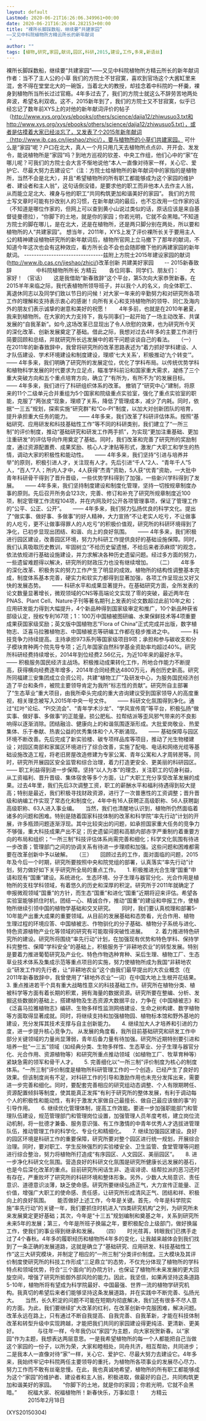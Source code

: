 ```yaml
---
layout: default
Lastmod: 2020-06-21T16:26:06.349961+00:00
date: 2020-06-21T16:26:04.282153+00:00
title: "裸所长脚踩数船，继续要“共建家园”
——又见中科院植物所方精云所长的新年献词
 "
author: ""
tags: [植物,研究,家园,献词,园区,科研,2015,建设,工作,多来,新语丝]
---
```


裸所长脚踩数船，继续要“共建家园”——又见中科院植物所方精云所长的新年献词 作者：当不了主人公的小草     我们的方院士不甘寂寞，喜欢到官场这个大酱缸里来混，舍不得在堂堂北大的一碗饭，当着北大的教授，却挂念着中科院的一杯羹，裸身到植物所当所长过过官瘾。4年多过去了，我们的方院士就这么不辞劳苦地两处奔波，希望名利双收。这不，2015新年到了，我们的方院士又不甘寂寞，似乎已经忘记了数年前XYS上的对他的新年献词评价的帖子（http://www.xys.org/xys/ebooks/others/science/dajia12/zhiwusuo3.txt和http://www.xys.org/xys/ebooks/others/science/dajia12/zhiwusuo5.txt），或者是估摸着大家已经淡忘了，又发表了个2015年新年献词（http://www.ib.cas.cn/jieshao/zhici/），要与植物所的小草们共建家园。     可什么是“家园”呢？户口在北大，真人一个月只用几天去植物所点点卯、开开会、发发令，能说植物所是“家园”吗？到地方巡视的钦差、中央工作组，他们心中的“家”在哪儿呢？可我们的方院士会大言不惭地说他“本人一直像对待家一样，关心它、爱护它、尽最大努力去建设它”（注：方院士给植物所的新年献词中的家指的是植物所，当然不会是北大），并且“希望植物所的所有职工都能够成为这个家园的维护者、建设者和主人翁”，这句话倒没错，是要求他的职工而非他本人去作主人翁，从而能立足北大、裸身与他的职工“共同构筑更加和谐美好的家园”。     我们的方院士写文章时可能有抄改别人的习惯，在新年献词的最后，也不忘改用一位作家的话（不知道是哪位作家的，但网上可以查到黄小山说过类似的话，原话应该是来自基督徒曼德拉），“你脚下的土地，就是你的家园；你若光明，它就不会黑暗。”不知道方院士的脚在哪儿，是在北大，还是在植物所，还是两只脚分别在两处，所以要和植物所的人“共建家园”。    想当年，2011年，XYS上发了评价裸所长关于要用主人公的精神建设植物研究所的新年献词后，植物所官网上立马撤下了那年的献词，不知道今年这次也会有这种效应，看方所长会不会也会随即撤下他的再建家园的新年献词。 --------------------------------兹附上方院士2015年建设家园的献词 (http://www.ib.cas.cn/jieshao/zhici/)改革创新 共建美好家园　　-- 2015新春致辞 　　 　　中科院植物所所长 方精云　　 各位同事、同学们、朋友们：　　大家好！ （官话）　　这是我借助“新春致辞”这个平台，第5次向大家恭贺新春。在2015羊年来临之际，我代表植物所领导班子，并以我个人的名义，向全体职工、离退休同志以及同学们致以节日的问候！对大家一年来的辛勤努力和对研究所各项工作的理解和支持表示衷心的感谢！向所有关心和支持植物所的领导、同仁及海内外的朋友们表示诚挚的谢意和美好的祝愿！　　4年多前，也就是在2010年暑夏，我来到植物所。在大家的大力支持下，我与同事们一起开始了一场主动改革、共谋发展的“自我革新”。如今,这场改革已显现出了令人欣慰的效果，也为研究所今天的深化改革、创新发展奠定了基础。借此之际，我想对过去4年多的主要工作进行简要回顾和总结，并就研究所长远发展中的若干问题谈谈自己的看法。　　（一）　　在2011年的新春致辞中，我曾将研究所的改革思路表述为“着力抓好学科建设、人才队伍建设、学术环境建设和制度建设，理顺‘七大关系’，积极推动‘九个转变’”。　　—— 4年多来，我们明确了研究所的发展定位，优化了学科布局。以传统优势学科和植物科学发展的时代要求为立足点，瞄准学科前沿和国家重大需求，凝练了三个重大突破方向和五个重点培育方向，确立了“有所为，有所不为”的发展目标。　　—— 4年多来，我们进行了科研组织体系的改革。 撤销了“研究中心”建制，将原来的11个二级单元合并重组为5个国家和院级重点实验室，强化了重点实验室的职能，克服了“两张皮”现象，理顺了关系，降低了管理成本，减少了内耗。同时，依据“一三五”规划，探索实施“研究群”和“Co-PI”制度，以加大对创新团队的培育，提升承担重大任务的能力。　　—— 4年多来，我们改革了科研评估体系。按照“基础研究、应用研发和科技基础性工作”等不同的科研类别，我们建立了“一所三制”的评价制度，推动“基础研究和研发工作两手抓”，为实现“更加注重基础、更加注重研发”的评估导向作用奠定了基础。同时，我们改革和完善了研究所的奖励制度，通过资源配置费、成果奖励、核心人才津贴等形式，激发广大职工和学生的热情，调动大家的积极性和能动性。　　—— 4年多来，我们坚持“引进与培养并举”的原则，积极引进人才，关注现有人才。先后引进“千人”2人、“青年千人”5人，“百人”7人；所内人才中，4人获得“杰青”资助，5人获“优青”资助，一大批中青年科研骨干得到了晋升晋级，一些优势学科得到了加强，一些新兴学科得到了发展。　　—— 4年多来，我们坚持制度建设和制度化管理，坚持一切按规章制度办事的原则。先后召开所务会123次，完善、修订和补充了研究所规章制度近100项，制定管理工作流程104项，并在内网及时公开各项管理事项，保证了管理工作的“公平、公正、公开”。　　—— 4年多来，我们努力弘扬优良的科学文化。提出了“做实事、做好事、多做事”的好人精神，大力宣扬“不让老实人吃亏，不让做事的人吃亏，更不让做事得罪人的人吃亏”的积极价值观，研究所的科研环境得到了净化，已初步显现出团结、和谐、向上的良好氛围。　　—— 4年多来，我们积极进行园区建设，改善园区环境，努力为科研工作提供良好的基础设施保障。同时，我们认真吸取历史教训，牢固树立“不给历史留遗憾，不给后来者添麻烦”的观念，依法依规进行基础设施建设，并力求解决各种历史遗留问题。经过多方面的努力，一些遗留难题得以解决，研究所的财政压力也没有继续增加。　　（二）　　4年多的深化改革、积极务实的努力工作产生了明显的成效。植物所的结构性调整基本完成，制度体系基本完善，硬实力和软实力都得到显著加强，各项工作呈现出又好又快的发展态势。　　—— 科研水平和成果显著提升。在基础研究方面，全所发表的论文数量显著增长，微观领域的CNS等高端论文实现了零的突破，最近两年在PNAS、Plant Cell、Nature子刊等著名期刊上发表的论文数超过此前10年之和；应用研发能力得到大幅提升，4个新品种得到国家级审定和推广，10个新品种获省部级认定，授权专利167项；1：100万中国植被图研编、水果保鲜技术等4项重要成果获国家级奖励；英文版中国植物志“Flora of China”正式完成并出版，数字植物志、泛喜马拉雅植物志、中国植被志等研编工作都在稳步推进之中。　　—— 科技竞争力持续提高。主持承担973系列等国家级项目9项；承担和参与碳收支和分子模块育种两个院先导专项；近几年国家自然科学基金资助率均超过40%。研究所科研经费持续增长，2014年到位经费2.56亿元，为近10年来的最好水平。　　—— 积极服务国民经济主战场。积极推动成果转化工作，所地合作能力不断提高，获得横向经费逐年增多，2014年合同经费达4800万元，再创历史新高。研究所同福建三安集团成立合资公司，共建“植物工厂”及研发中心，为服务国民经济创造了平台和条件，被院主要领导肯定为我所“标志性的贡献”。研究所自主部署了“生态草业”重大项目，由我所牵头完成的重大咨询建议受到国家领导人的高度重视，相关理念被写入2015年中央一号文件。　　—— 科研文化氛围得到净化。通过“红叶”论坛、“PI交流会”、“青年学术沙龙”、“学风宣传周”等平台，积极弘扬“做实事、做好事、多做事”的正能量。损公肥私、拉帮结派等歪风邪气带来的不良影响得以逐渐消除。团结融洽、健康向上的和谐氛围逐渐形成。大批爱岗敬业、热爱集体、乐于奉献、热衷公益的优秀集体和个人不断涌现。　　—— 基础保障与园区环境不断改善。先后完成了新实验楼、碳专项样品库等项目，推动了光生物楼建设；对园区南部和家属区环境进行了综合改善，实施了配电、电话和网络光缆等基础设施改造工程，将老旧房屋改造修建为专家公寓、青年公寓和人才周转房等。同时，研究所开展园区安全监管和综合治理，着力打造更安全、更美丽的科研园区。　　—— 职工利益得到进一步保障。坚持“以人为本”的理念，关注职工的切身利益，从工资福利、晋升晋级、集体宿舍等多个方面，让广大职工充分享受改革发展的成果。过去4年里，我们先后3次调整工资，职工的薪酬水平和福利待遇得到较大提高；特别是最近，我们积极寻找财政资源，进行了一次普惠性的工资调整；晋升晋级和纳编工作实现了常态化和制度化，4年中有16人获聘正高级职称、56人获聘副高级职称、63人进入事业编。　　当然，我们也清醒地认识到，植物所仍然面临着诸多的问题和困难。特别是随着国家科技体制的改革和科学院“率先行动”计划的开展，许多瓶颈问题逐渐浮现。其中比较突出的问题，如承担国家重大任务的竞争力不够强，重大科技成果产出不足；历史遗留问题和高额内部赤字严重制约着重要方向的布局和组织；“一所三制”科技评估体系尚需完善和细化；科学文化氛围有待进一步改善；管理部门之间的协调关系有待进一步理顺和加强。这些问题和困难都需要在改革创新中予以破解。　　（三）　　回顾过去的工作，面对面临的问题，2015年及今后一个时期，研究所要按照中央和院党组的部署，认真落实“率先行动”计划，努力做好如下关乎研究所全局的重点工作。　　1. 积极推进光合生理“国重”申请和现有“国重”建设。系统进化、生态环境、分子生理与器官分化、光合作用是植物所的支柱学科领域，有着悠久的历史和深厚的积淀。研究所于2011年就确定了申报微观领域“国重”的方针，而生态“国重”和进化“国重”近期将迎来评估。希望各实验室能够抓住时机，团结一心、精诚合作，推动“国重”的建设和申报工作，使植物所继续引领中国的植物学基础和交叉研究。　　同时，我们要认真梳理和部署5-10年能产出重大成果的重要领域。从目前的发展基础和态势看，光合作用、植物生理过程的环境应答、中国植被志、作物驯化的分子基础、植物分子系统与进化、特色资源植物产业化等领域的研究有可能取得突破性进展。　 　2. 着力推进特色研究所的建设。研究所将围绕“率先行动”计划，在加强现有优势和特色学科、保持学科完整性、保障“学科安全”的基础上，积极服务于“非耕地农业”的转型发展。特别是要着力推进葡萄研究及产业化、特色作物选种育种、采后生理、植物工厂、生态草业技术体系及集成示范等重点项目的实施，努力使植物所成为我国“非耕地农业”研发工作的先行者，让“非耕地农业”这个由我们最早提出的大农业概念（在2011年新春致辞中，我曾使用了“耕地外农业”一词）在中国大地上生根开花结果。　　3. 重点推进若干个具有重大战略性意义的科技基础工作。研究所在植物分类、植被科学等方面有着长期的积累，拥有海量的数据资源。研究所要在整编、分析、发掘这些数据的基础上，搭建植物及生态资源大数据平台，力争在《中国植被志》和《泛喜马拉雅植物志》编研、生物多样性监测网络建设、生命之树构建、数字植物等方面取得显著成就。同时，将继续支持和加强植物园、植物标本馆和野外基地的建设，充分发挥其技术支撑与自主创新能力。　　4. 继续加大人才培养和引进的力度，进一步提升核心竞争力。 从发展的角度看，我所目前基础研究和研发工作中部分关键领域的力量尚显薄弱，青年后备力量有待加强。研究所近期特别要引进和培养一批“一三五”领域（如经典分类、生物多样性、生态草业、分子生理与器官分化、光合作用、资源植物等）和研究所重点推动领域（如植物工厂、牧草育种等）紧缺急需的领军和骨干人才。　　5. 完善细化以“一所三制”评价制度为核心的制度体系。“一所三制”评价制度是植物所科研管理工作的一个创造，已经产生了良好的效果。但该制度尚有不足，对科研工作的引导和激励作用也未充分发挥出来，需要进一步完善和细化。同时，要配套完善相应的研究组动态调整、个人有限期聘任、资源配置倾斜等制度，使其能真正发挥“有利于研究所的整体发展，有利于调动每个人的积极性和能动性，有利于激发大家做自己最擅长、做自己最应该做的事”的引导作用。　　6. 继续优化管理体制，提高工作效能。要进一步加强职能部门和管理队伍建设，规范管理部门和管理岗位设置，加强管理人员年度考核，建立岗位流动机制，将一批德才兼备、服务意识强、有工作激情的中青年优秀人才选拔进管理队伍，推动管理工作的科学化、专业化和精细化。　　7. 继续加强园区建设。良好的园区环境是科研工作的重要保障，研究所要对整个园区进行统一规划，开展综合治理。同时，要对职工、学生反映强烈的实验楼安全、卫生监管、食堂管理等问题进行综合整治，努力将植物所打造成“有序园区、人文园区、美丽园区”。　　8. 进一步净化科研文化氛围。营造良好的科研文化氛围是研究所健康长远发展的基石，也是今后深化改革的重点。目前研究所闲话生非、造谣诽谤、结帮拉派的恶习还时有存在，严重败坏了研究所的科研环境和整体形象。另外，少数人大局意识、责任意识、道德意识淡薄，缺乏使命感。研究所要继续弘扬正气，大力宣传正能量、正价值，增强广大职工的使命感、责任感，让研究所形成清风正气、团结和祥、积极向上的良好氛围。　　能否做好上述工作，今年是关键。首先，今年是科学院实施“率先行动”的关键一年，我们要抓住时机进入“四类研究机构”之列，为研究所未来发展奠定更好基础；其次，今年是“十三五”规划编制和奠基之年，关系到研究所未来5年的发展；第三，今年是所班子换届之年，要积极配合上级部门，做好换届工作，使我们的事业得到继承和发展。　　（四）　　时光荏苒，转眼我们已携手走过了4个春秋。4年多的履职经历和植物所4年多的变化，让我越来越体会到我们找到了一条正确的发展道路，这就是确立了“基础研究、应用研发、科技基础性工作”这三大研究模块，并制定了相应的“一所三制”分类评价制度。三大模块及其评价制度使研究所的科技工作形成“三足鼎立”的态势，不仅充分体现了植物所的学科特点和领域优势，符合“三个面向”的办院方针，也保证了植物所未来发展的更大回旋空间，增强了研究所抵御外部风险的能力。因此，我坚信，如果再坚持这条道路5-10年，植物所将有望成为科学院最好、中国最强、世界一流的植物学研究机构。我真切的希望后来者们能够坚持这条发展道路，并在实践中不断完善、弘扬光大。　　当然，长久积淀的问题不可能在短期内彻底解决，我们还有很多不尽人意的方面。为此，我们要继续扩大改革的红利，在改革创新中克服困难，解决问题。改革永远在路上，只有通过不断自我提高、自我完善、自我革新，才能在科技体制改革和转型升级中实现跨越，才能把我们共同的家园建设得更纯洁、更清新、更美好。　　 　　与往年一样，今年我仍以“家园”为主题，向大家祝贺新春。以“家园”作为主题，我想表达两层意思。一是我希望植物所的每一个人都能把自己当做这个家园的一份子，以所为荣，大家和睦相处，同舟共济，相互帮助，共同进步；二是我本人一直像对待“家”一样，关心它、爱护它、尽最大努力去建设它。4年多来，我始终牢记中科院两任主要领导的重托，为植物所各项事业的发展尽心尽力、努力工作而不敢有丝毫怠慢。在此，我也真诚地希望，植物所的所有职工都能够成为这个“家园”的维护者、建设者和主人翁，积极进取，做最好的自己，共同构筑更加和谐美好的家园。　　“你脚下的土地，就是你的家园；你若光明，它就不会黑暗。”　　祝福大家、祝福植物所！新春快乐，万事如意！　　方精云   　　　　2015年2月18日

(XYS20150304)

